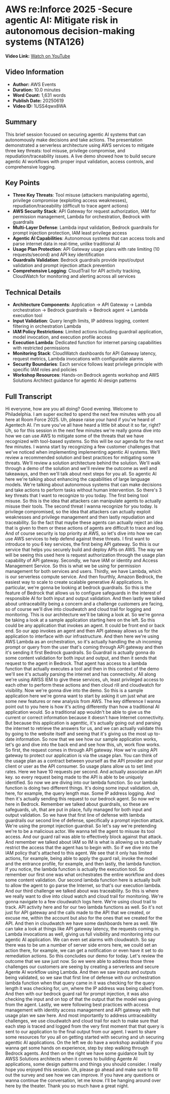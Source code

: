 # AWS re:Inforce 2025 -Secure agentic AI: Mitigate risk in autonomous decision-making systems (NTA126)

**Video Link:** [Watch on YouTube](https://www.youtube.com/watch?v=1USS4qwx8WA)

## Video Information
- **Author:** AWS Events
- **Duration:** 10.0 minutes
- **Word Count:** 1,631 words
- **Publish Date:** 20250619
- **Video ID:** 1USS4qwx8WA

## Summary
This brief session focused on securing agentic AI systems that can autonomously make decisions and take actions. The presentation demonstrated a serverless architecture using AWS services to mitigate three key threats: tool misuse, privilege compromise, and repudiation/traceability issues. A live demo showed how to build secure agentic AI workflows with proper input validation, access controls, and comprehensive logging.

## Key Points
- **Three Key Threats**: Tool misuse (attackers manipulating agents), privilege compromise (exploiting access weaknesses), repudiation/traceability (difficult to trace agent actions)
- **AWS Security Stack**: API Gateway for request authorization, IAM for permission management, Lambda for orchestration, Bedrock with guardrails
- **Multi-Layer Defense**: Lambda input validation, Bedrock guardrails for prompt injection protection, IAM least privilege access
- **Agentic AI Capabilities**: Autonomous systems that can access tools and parse internet data in real-time, unlike traditional AI
- **Usage Plan Protection**: API Gateway usage plans with rate limiting (10 requests/second) and API key identification
- **Guardrails Validation**: Bedrock guardrails provide input/output validation and prompt injection attack prevention
- **Comprehensive Logging**: CloudTrail for API activity tracking, CloudWatch for monitoring and alerting across all services

## Technical Details
- **Architecture Components**: Application → API Gateway → Lambda orchestration → Bedrock guardrails → Bedrock agent → Lambda execution tool
- **Input Validation**: Query length limits, IP address logging, content filtering in orchestration Lambda
- **IAM Policy Restrictions**: Limited actions including guardrail application, model invocation, and execution profile access
- **Execution Lambda**: Dedicated function for internet parsing capabilities with restricted permissions
- **Monitoring Stack**: CloudWatch dashboards for API Gateway latency, request metrics, Lambda invocations with configurable alarms
- **Security Boundaries**: Each service follows least privilege principle with specific IAM roles and policies
- **Workshop Resources**: Hands-on Bedrock agents workshop and AWS Solutions Architect guidance for agentic AI design patterns

## Full Transcript

Hi everyone, how are you all doing? Good evening. Welcome to Philadelphia. I am super excited to spend the next few minutes with you all here at Room Force 2025. Uh, please raise your hand if you've heard of Agentech AI. I'm sure you've all have heard a little bit about it so far, right? Uh, so for this session in the next few minutes we're really gonna dive into how we can use AWS to mitigate some of the threats that we have recognized with tool-based systems. So this will be our agenda for the next few minutes. I wanna start by recognizing a few customer challenges that we've noticed when implementing implementing agentic AI systems. We'll review a recommended solution and best practices for mitigating some threats. We'll review a solution architecture behind the solution. We'll walk through a demo of the solution and we'll review the outcome as well and takeaways, and then we'll talk about next steps for you all. So agentic AI here we're talking about enhancing the capabilities of large language models. We're talking about autonomous systems that can make decisions and take actions to perform tasks without human intervention. So there's 3 key threats that I want to recognize to you today. The first being tool misuse. So this is the idea that attackers can manipulate agents to actually misuse their tools. The second threat I wanna recognize for you today. Is privilege compromised, so the idea that attackers can actually exploit weaknesses and privilege management and then lastly repudiation and traceability. So the fact that maybe these agents can actually reject an idea that is given to them or these actions of agents are difficult to trace and log. And of course security is top priority at AWS, so let's dive into how we can use AWS services to help defend against these threats. I first want to introduce to you 6 key services, the first being API gateway. So this is our service that helps you securely build and deploy APIs on AWS. The way we will be seeing this used here is request authorization through the usage plan capability of API gateway. Secondly, we have IAM or identity and Access Management Service. So this is what we be using for permission management for both services and users. Thirdly, we have Lambda, which is our serverless compute service. And then fourthly, Amazon Bedrock, the easiest way to scale to create scalable generative AI applications. In particular, we're gonna be looking at bedrock guardrails. So this is the feature of Bedrock that allows us to configure safeguards in the interest of responsible AI for both input and output validation. And then lastly we talked about untraceability being a concern and a challenge customers are facing, so of course we'll dive into cloudwatch and cloud trail for logging and monitoring. This is our architecture we'll be taking a look at. So we're gonna be taking a look at a sample application starting here on the left. So this could be any application that invokes an agent. It could be front end or back end. So our app invokes an agent and then API gateway allows us for the application to interface with our infrastructure. And then here we're using AWS Lambda as an orchestration, so it's actually handling the uh incoming prompt or query from the user that's coming through API gateway and then it's sending it first Bedrock guardrails. So Guardrail is actually gonna do some content validation for both input and output, and then it sends that request to the agent in Bedrock. That agent has access to a lambda function that actually executes a tool and then in this context of the demo we'll see it's actually parsing the internet and has connectivity. All along we're using AWSS IEM to give these services, uh, least privileged access to each other to perform these actions and then cloud rill and cloudwatch for visibility. Now we're gonna dive into the demo. So this is a sample application here we're gonna want to start by asking it um just what are some new features or new analysis from AWS. The key difference I wanna point out to you here is how it's acting differently than how a traditional AI application would. So a traditional app wouldn't be able to give us the current or correct information because it doesn't have Internet connectivity. But because this application is agenttic, it's actually going out and parsing the internet to retrieve the answers for us, and we can actually validate this by going to the website itself and seeing that it's giving us the most up to-date information. So now that we see how our sample application works, let's go and dive into the back end and see how this, uh, work flow works. So first, the request comes in through API gateway. How we're using API gateway to protect our application is via the usage plan. You can think of the usage plan as a contract between yourself as the API provider and your client or user as the API consumer. So usage plans allow us to set limit rates. Here we have 10 requests per second. And actually associate an API key. so every request being made to the API is able to be uniquely identified. So now we are diving into our lambda function. So our lambda function is doing two different things. It's doing some input validation. uh, here, for example, the query length max. Some IP address logging. And then it's actually sending this request to our bedrock agent. So now we're here in Bedrock. Remember we talked about guardrails, so these are safeguards, uh, that are put in place, fully managed for both input and output validation. So we have that first line of defense with lambda guardrails our second line of defense, specifically a prompt injection attack. We're using the prompt injection guardrail. So let's say we're pretending we're to be a malicious actor. We wanna tell the agent to misuse its tool access. And our guard rail was able to effectively block against that attack. And remember we talked about IAM so IM is what is allowing us to actually restrict the access that the agent has to begin with. So if we dive into the IAM policy that's attached to this agent. We see that it only has limited actions, for example, being able to apply the guard rail, invoke the model and the entrance profile, for example, and then lastly, the lambda function. If you notice, the lambda function is actually the execution tool. So remember our first one was what orchestrates the entire workflow and does some content validation. Our second lambda function here is actually built to allow the agent to go parse the Internet, so that's our execution lambda. And our third challenge we talked about was traceability. So this is where we really want to dive into cloud watch and cloud trail for monitoring. We're gonna navigate to a few cloudwatch logs here. We're using cloud trail to track. API activity here and for our two lambda functions as well. So it's not just for API gateway and the calls made to the API that we created, or excuse me, within the account but also for the ones that we created for the API. And then in cloudwatch we have some dashboards here as well. We can take a look at things like API gateway latency, the requests coming in. Lambda invocations as well, giving us full visibility and monitoring into our agentic AI application. We can even set alarms with cloudwatch. So say there was to be um a number of server side errors here, we could set an action there, for example, we can get a notification or even have it set to do remediation actions. So this concludes our demo for today. Let's review the outcome that we saw just now. So we were able to address those three challenges our customers are seeing by creating a serverless and secure Agente AI workflow using Lambda. And then we saw inputs and outputs being validated, so we saw that first line of defense with our orchestration lambda function when that query came in it was checking for the query length it was checking for, um, where the IP address was being called from. And then with our bedrock guard rail for prompt injection, it was also checking the input and on top of that the output that the model was giving from the agent. Lastly, we were following best practices with access management with identity access management and API gateway with that usage plan we saw here. And most importantly to address untraceability challenges, we use cloudwatch and cloud trail for each to make sure that each step is traced and logged from the very first moment that that query is sent to our application to the final output from our agent. I want to share some resources for you all on getting started with securing and uh securing agenttic AI applications. On the left we do have a workshop available if you wanna get some hands on experience, step by step walking through Bedrock agents. And then on the right we have some guidance built by AWSS Solutions architects when it comes to building Agente AI applications, some design patterns and things you should consider. I really hope you enjoyed this session. Uh, please go ahead and make sure to fill out the survey and see how we can improve. If you have any questions or wanna continue the conversation, let me know. I'll be hanging around over here by the theater. Thank you so much have a great night.
